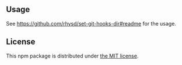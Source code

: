 ## Usage

See https://github.com/rhysd/set-git-hooks-dir#readme for the usage.

## License

This npm package is distributed under [the MIT license](LICENSE).
